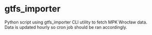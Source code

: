# gtfs_importer
Python script using gtfs_importer CLI utility to fetch MPK Wrocław data. Data is updated hourly so cron job should be ran accordingly.
